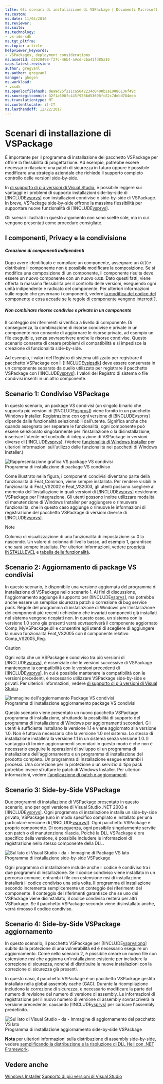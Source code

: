 ```yaml
---
title: Gli scenari di installazione di VSPackage | Documenti Microsoft
ms.custom: 
ms.date: 11/04/2016
ms.reviewer: 
ms.suite: 
ms.technology:
- vs-ide-sdk
ms.tgt_pltfrm: 
ms.topic: article
helpviewer_keywords:
- VSPackages, deployment considerations
ms.assetid: d2928498-f27c-46b4-a9cd-cba41fd85a10
caps.latest.revision: 
author: gregvanl
ms.author: gregvanl
manager: ghogen
ms.workload:
- vssdk
ms.openlocfilehash: dea9d25f211ca5042234c0400b2a10086136f49c
ms.sourcegitcommit: 32f1a690fc445f9586d53698fc82c7debd784eeb
ms.translationtype: MT
ms.contentlocale: it-IT
ms.lasthandoff: 12/22/2017
---
```

# <a name="vspackage-setup-scenarios"></a>Scenari di installazione di VSPackage
È importante per il programma di installazione del pacchetto VSPackage per offrire la flessibilità di progettazione. Ad esempio, potrebbe essere necessario rilasciare una patch di sicurezza in futuro oppure è possibile modificare una strategia aziendale che richiede il supporto completo controllo delle versioni side-by-side.  
  
 In [di supporto di più versioni di Visual Studio](../../extensibility/supporting-multiple-versions-of-visual-studio.md), è possibile leggere sui vantaggi e i problemi di supporto installazioni side-by-side di [!INCLUDE[vsprvs](../../code-quality/includes/vsprvs_md.md)] con installazioni condivise o side-by-side di VSPackage. In breve, VSPackage side-by-side offrono la massima flessibilità per supportare nuove funzionalità di [!INCLUDE[vsprvs](../../code-quality/includes/vsprvs_md.md)].  
  
 Gli scenari illustrati in questo argomento non sono scelte sole, ma in cui vengono presentati come procedure consigliate.  
  
## <a name="components-privacy-and-sharing"></a>I componenti, Privacy e la condivisione  
  
##### <a name="make-your-components-independent"></a>Creazione di componenti indipendenti  
 Dopo avere identificato e compilare un componente, assegnare un `GUID`e distribuire il componente non è possibile modificare la composizione. Se si modifica una composizione di un componente, il componente risulta deve essere un nuovo componente con un nuovo `GUID`. Dato questi fatti, viene offerta la massima flessibilità per il controllo delle versioni, eseguendo ogni unità indipendente e radicato del componente. Per ulteriori informazioni sulle regole che governano i componenti, vedere [la modifica del codice del componente](http://msdn.microsoft.com/library/aa367849\(VS.85\).aspx) e [cosa accade se le regole di componente vengono interrotti?](http://msdn.microsoft.com/library/aa372795\(VS.85\).aspx).  
  
##### <a name="do-not-mix-shared-and-private-resources-in-a-component"></a>Non combinare risorse condivise e private in un componente  
 Il conteggio dei riferimenti si verifica a livello di componente. Di conseguenza, la combinazione di risorse condivise e private in un componente non consente di aggiornare le risorse private, ad esempio un file eseguibile, senza sovrascrivere anche le risorse condivise. Questo scenario consente di creare problemi di compatibilità e si impedisce la creazione di funzionalità side-by-side.  
  
 Ad esempio, i valori del Registro di sistema utilizzato per registrare il pacchetto VSPackage con il [!INCLUDE[vsipsdk](../../extensibility/includes/vsipsdk_md.md)] deve essere conservata in un componente separato da quello utilizzato per registrare il pacchetto VSPackage con [!INCLUDE[vsprvs](../../code-quality/includes/vsprvs_md.md)]. I valori del Registro di sistema o file condivisi inseriti in un altro componente.  
  
## <a name="scenario-1-shared-vspackage"></a>Scenario 1: Condiviso VSPackage  
 In questo scenario, un package VS condivisi (un singolo binario che supporta più versioni di [!INCLUDE[vsprvs](../../code-quality/includes/vsprvs_md.md)]) viene fornito in un pacchetto Windows Installer. Registrazione con ogni versione di [!INCLUDE[vsprvs](../../code-quality/includes/vsprvs_md.md)] dipende dalle funzionalità selezionabili dall'utente. Significa anche che quando assegnato per separare le funzionalità, ogni componente può essere selezionato singolarmente per l'installazione o la disinstallazione, inserisce l'utente nel controllo di integrazione di VSPackage in versioni diverse di [!INCLUDE[vsprvs](../../code-quality/includes/vsprvs_md.md)]. (Vedere [funzionalità di Windows Installer](http://msdn.microsoft.com/library/aa372840\(VS.85\).aspx) per ulteriori informazioni sull'utilizzo delle funzionalità nei pacchetti di Windows Installer.)  
  
 ![Rappresentazione grafica VS package VS condivisi](../../extensibility/internals/media/vs_sharedpackage.gif "VS_SharedPackage")  
Programma di installazione di package VS condiviso  
  
 Come illustrato nella figura, i componenti condivisi diventano parte della funzionalità di Feat_Common, viene sempre installata. Per rendere visibili le funzionalità di Feat_VS2002 e Feat_VS2003, gli utenti possono scegliere al momento dell'installazione in quali versioni di [!INCLUDE[vsprvs](../../code-quality/includes/vsprvs_md.md)] desiderano VSPackage per l'integrazione. Gli utenti possono inoltre utilizzare modalità di manutenzione di Windows Installer per aggiungere o rimuovere funzionalità, che in questo caso aggiunge o rimuove le informazioni di registrazione del pacchetto VSPackage di versioni diverse di [!INCLUDE[vsprvs](../../code-quality/includes/vsprvs_md.md)].  
  
> [!NOTE]
>  Colonna di visualizzazione di una funzionalità di impostazione su 0 la nasconde. Un valore di colonna di livello basso, ad esempio 1, garantisce che sarà sempre installata. Per ulteriori informazioni, vedere [proprietà INSTALLLEVEL](http://msdn.microsoft.com/library/aa369536\(VS.85\).aspx) e [tabella delle funzionalità](http://msdn.microsoft.com/library/aa368585.aspx).  
  
## <a name="scenario-2-shared-vspackage-update"></a>Scenario 2: Aggiornamento di package VS condivisi  
 In questo scenario, è disponibile una versione aggiornata del programma di installazione di VSPackage nello scenario 1. Ai fini di discussione, l'aggiornamento aggiunge il supporto per [!INCLUDE[vsprvs](../../code-quality/includes/vsprvs_md.md)], ma potrebbe anche essere un semplice sicurezza patch o correzione di bug service pack. Regole del programma di installazione di Windows per l'installazione dei componenti più recenti richiedono che invariati componenti già installati nel sistema vengono ricopiati non. In questo caso, un sistema con la versione 1.0 sono già presenti verrà sovrascriverà il componente aggiornato Comp_MyVSPackage.dll e consentire agli utenti di scegliere di aggiungere la nuova funzionalità Feat_VS2005 con il componente relativo Comp_VS2005_Reg.  
  
> [!CAUTION]
>  Ogni volta che un VSPackage è condiviso tra più versioni di [!INCLUDE[vsprvs](../../code-quality/includes/vsprvs_md.md)], è essenziale che le versioni successive di VSPackage mantengono la compatibilità con le versioni precedenti di [!INCLUDE[vsprvs](../../code-quality/includes/vsprvs_md.md)]. In cui è possibile mantenere la compatibilità con le versioni precedenti, è necessario utilizzare VSPackage side-by-side e privati. Per ulteriori informazioni, vedere [di supporto di più versioni di Visual Studio](../../extensibility/supporting-multiple-versions-of-visual-studio.md).  
  
 ![Immagine dell'aggiornamento Package VS condivisi](../../extensibility/internals/media/vs_sharedpackageupdate.gif "VS_SharedPackageUpdate")  
Programma di installazione aggiornamento package VS condivisi  
  
 Questo scenario viene presentato un nuovo pacchetto VSPackage programma di installazione, sfruttando la possibilità di supporto del programma di installazione di Windows per aggiornamenti secondari. Gli utenti è sufficiente installano la versione 1.1 e viene aggiornato alla versione 1.0. Non è tuttavia necessario che la versione 1.0 nel sistema. Lo stesso di installazione installerà la versione 1.1 in un sistema senza versione 1.0. Il vantaggio di fornire aggiornamenti secondari in questo modo è che non è necessario eseguire le operazioni di sviluppo di un programma di installazione dell'aggiornamento e un programma di installazione del prodotto completo. Un programma di installazione esegue entrambi i processi. Una correzione per la protezione o un servizio di tipo pack potrebbe invece sfruttare le patch di Windows Installer. Per ulteriori informazioni, vedere [l'applicazione di patch e aggiornamenti](http://msdn.microsoft.com/library/aa370579\(VS.85\).aspx).  
  
## <a name="scenario-3-side-by-side-vspackage"></a>Scenario 3: Side-by-Side VSPackage  
 Due programmi di installazione di VSPackage presentato in questo scenario, uno per ogni versione di Visual Studio .NET 2003 e [!INCLUDE[vsprvs](../../code-quality/includes/vsprvs_md.md)]. Ogni programma di installazione installa un side-by-side privato, VSPackage (uno in modo specifico compilato e installato per una particolare versione di [!INCLUDE[vsprvs](../../code-quality/includes/vsprvs_md.md)]). Ogni pacchetto VSPackage è proprio componente. Di conseguenza, ogni possibile singolarmente servite con patch o di manutenzione rilascia. Poiché la DLL VSPackage è ora specifico della versione, è possibile includere le informazioni di registrazione nello stesso componente della DLL.  
  
 ![Sul lato di Visual Studio &#45; da &#45; Immagine di Package VS lato](../../extensibility/internals/media/vs_sbys_package.gif "VS_SbyS_Package")  
Programma di installazione side-by-side VSPackage  
  
 Ogni programma di installazione include anche il codice è condiviso tra i due programmi di installazione. Se il codice condiviso viene installato in un percorso comune, entrambi i file con estensione msi di installazione installerà il codice condiviso una sola volta. Il programma di installazione secondo incrementa semplicemente un conteggio dei riferimenti del componente. Il conteggio dei riferimenti garantisce che se uno dei VSPackage viene disinstallato, il codice condiviso resterà per altri VSPackage. Se il pacchetto VSPackage secondo viene disinstallato anche, verrà rimosso il codice condiviso.  
  
## <a name="scenario-4-side-by-side-vspackage-update"></a>Scenario 4: Side-by-Side VSPackage aggiornamento  
 In questo scenario, il pacchetto VSPackage per [!INCLUDE[vsprvslong](../../code-quality/includes/vsprvslong_md.md)] subito dalla protezione di una vulnerabilità ed è necessario eseguire un aggiornamento. Come nello scenario 2, è possibile creare un nuovo file con estensione msi che aggiorna un'installazione esistente per includere la correzione di sicurezza, nonché di distribuire le nuove installazioni con la correzione di sicurezza già presenti.  
  
 In questo caso, il pacchetto VSPackage è un pacchetto VSPackage gestito installato nella global assembly cache (GAC). Durante la ricompilazione includono la correzione di sicurezza, è necessario modificare la parte del numero di revisione del numero di versione di assembly. Le informazioni di registrazione per il nuovo numero di versione di assembly sovrascriverà la versione precedente, causando [!INCLUDE[vsprvs](../../code-quality/includes/vsprvs_md.md)] per caricare l'assembly predefinito.  
  
 ![Sul lato di Visual Studio &#45; da &#45; Immagine di aggiornamento del pacchetto VS lato](../../extensibility/internals/media/vs_sbys_packageupdate.gif "VS_SbyS_PackageUpdate")  
Programma di installazione aggiornamento side-by-side VSPackage  
  
 **Nota** per ulteriori informazioni sulla distribuzione di assembly side-by-side, vedere [semplificando la distribuzione e la risoluzione di DLL Hell con .NET Framework](http://msdn.microsoft.com/library/ms973843.aspx).  
  
## <a name="see-also"></a>Vedere anche  
 [Windows Installer](http://msdn.microsoft.com/library/cc185688\(VS.85\).aspx)   
 [Supporto di più versioni di Visual Studio](../../extensibility/supporting-multiple-versions-of-visual-studio.md)